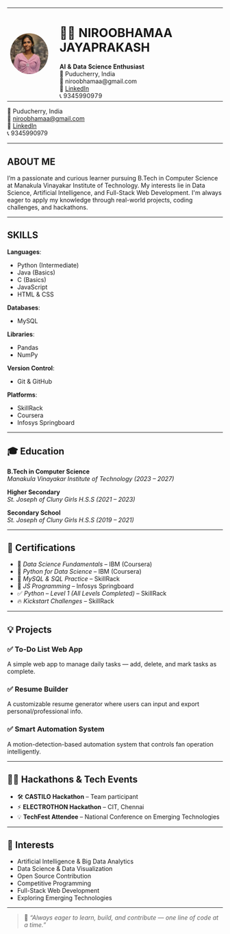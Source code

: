 <table>
  <tr>
    <td>
      <img src="NIROO.jpg" alt="Niroobhamaa Jayaprakash" width="150" style="border-radius: 50%;">
    </td>
    <td style="vertical-align: middle; padding-left: 20px;">
      <h1>👩‍💻 NIROOBHAMAA JAYAPRAKASH</h1>
      <strong>AI & Data Science Enthusiast</strong><br>
      📍 Puducherry, India<br>
      📧 niroobhamaa@gmail.com<br>
      🔗 <a href="https://www.linkedin.com/in/niroobhamaa">LinkedIn</a><br>
      📞 9345990979
    </td>
  </tr>
</table>


📍 Puducherry, India  
📧 niroobhamaa@gmail.com  
🔗 [LinkedIn](https://www.linkedin.com/in/niroobhamaa)  
📞 9345990979  

---

## ABOUT ME 

I’m a passionate and curious learner pursuing B.Tech in Computer Science at Manakula Vinayakar Institute of Technology. My interests lie in Data Science, Artificial Intelligence, and Full-Stack Web Development. I'm always eager to apply my knowledge through real-world projects, coding challenges, and hackathons.

---

## SKILLS

**Languages**:  
- Python (Intermediate)  
- Java (Basics)  
- C (Basics)  
- JavaScript  
- HTML & CSS  

**Databases**:  
- MySQL  

**Libraries**:  
- Pandas  
- NumPy  

**Version Control**:  
- Git & GitHub  

**Platforms**:  
- SkillRack  
- Coursera  
- Infosys Springboard  

---

## 🎓 Education

**B.Tech in Computer Science**  
*Manakula Vinayakar Institute of Technology (2023 – 2027)*  

**Higher Secondary**  
*St. Joseph of Cluny Girls H.S.S (2021 – 2023)*  

**Secondary School**  
*St. Joseph of Cluny Girls H.S.S (2019 – 2021)*  

---

## 📜 Certifications

- 📘 *Data Science Fundamentals* – IBM (Coursera)  
- 🐍 *Python for Data Science* – IBM (Coursera)  
- 🧮 *MySQL & SQL Practice* – SkillRack  
- 🧠 *JS Programming* – Infosys Springboard  
- ✅ *Python – Level 1 (All Levels Completed)* – SkillRack  
- 🔥 *Kickstart Challenges* – SkillRack  

---

## 💡 Projects

### ✅ To-Do List Web App  
A simple web app to manage daily tasks — add, delete, and mark tasks as complete.

### ✅ Resume Builder  
A customizable resume generator where users can input and export personal/professional info.

### ✅ Smart Automation System  
A motion-detection-based automation system that controls fan operation intelligently.

---

## 👩‍💻 Hackathons & Tech Events

- 🛠️ **CASTILO Hackathon** – Team participant  
- ⚡ **ELECTROTHON Hackathon** – CIT, Chennai  
- 💡 **TechFest Attendee** – National Conference on Emerging Technologies  

---

## 🌱 Interests

- Artificial Intelligence & Big Data Analytics  
- Data Science & Data Visualization  
- Open Source Contribution  
- Competitive Programming  
- Full-Stack Web Development  
- Exploring Emerging Technologies  

---

> 💬 *“Always eager to learn, build, and contribute — one line of code at a time.”*
